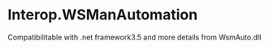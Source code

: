 # Interop.WSManAutomation
Compatibilitable with .net framework3.5 and more details from WsmAuto.dll
